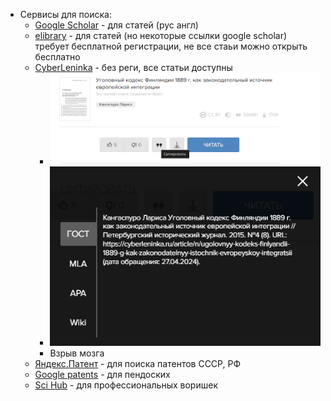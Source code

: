 - Сервисы для поиска:
	- [Google Scholar](https://scholar.google.com/) - для статей (рус англ)
	- [elibrary](https://elibrary.ru/defaultx.asp?) - для статей (но некоторые ссылки google scholar) требует бесплатной регистрации, не все стаьи можно открыть бесплатно
	- [CyberLeninka](https://cyberleninka.ru/) - без реги, все статьи доступны
		- ![image.png](../assets/image_1714199571545_0.png)
		- ![image.png](../assets/image_1714199580018_0.png)
		- Взрыв мозга
	- [Яндекс.Патент](https://yandex.ru/patents) - для поиска патентов СССР, РФ
	- [Google patents](https://patents.google.com/) - для пендоских
	- [Sci Hub](https://sci-hub.hkvisa.net) - для профессиональных воришек